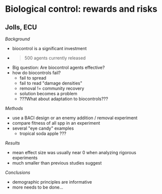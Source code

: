 # Biological control: rewards and risks

## Jolls, ECU

_Background_

- biocontrol is a significant investment
- > 500 agents currently released
- Big question: Are biocontrol agents effective?
- how do biocontrols fail?
  - fail to spread
  - fail to read "damage densities"
  - removal != community recovery
  - solution becomes a problem
  - ???What about adaptation to biocontrols???

_Methods_

- use a BACI design or an enemy addition / removal experiment
- compare fitness of all spp in an experiment
- several "eye candy" examples
  - tropical soda apple ???

_Results_

- mean effect size was usually near 0 when analyzing rigorous experiments
- much smaller than previous studies suggest

_Conclusions_

- demographic principles are informative
- more needs to be done...
